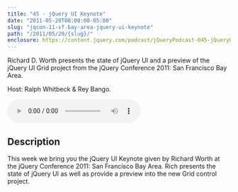 ```yaml
---
title: "45 - jQuery UI Keynote"
date: "2011-05-20T08:00:00-05:00"
slug: "jqcon-11-sf-bay-area-jquery-ui-keynote"
path: "/2011/05/20/{slug}/"
enclosure: https://content.jquery.com/podcast/jQueryPodcast-045-jQueryUIKeynote.mp3
---
```

Richard D. Worth presents the state of jQuery UI and a preview of the jQuery UI Grid project from the jQuery Conference 2011: San Francisco Bay Area.

Host: Ralph Whitbeck &amp; Rey Bango.

<audio src="https://content.jquery.com/podcast/jQueryPodcast-045-jQueryUIKeynote.mp3" controls=""></audio>

## Description

This week we bring you the jQuery UI Keynote given by Richard Worth at the jQuery Conference 2011: San Francisco Bay Area. Rich presents the state of jQuery UI as well as provide a preview into the new Grid control project.
